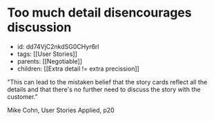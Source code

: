 # Too much detail disencourages discussion
* id: dd74VjC2nkdSG0CHyr6rl
* tags: [[User Stories]]
* parents: [[Negotiable]]
* children: [[Extra detail != extra precission]]

"This can lead to the mistaken belief that the story cards reflect all the details and that there's no further need to discuss the story with the customer."

Mike Cohn, User Stories Applied, p20